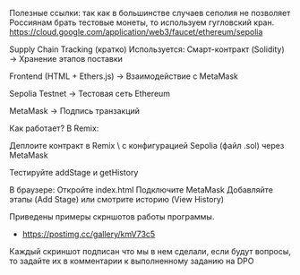 Полезные ссылки:
так как в большинстве случаев сеполия не позволяет Россиянам брать тестовые монеты, то используем гугловский кран.
https://cloud.google.com/application/web3/faucet/ethereum/sepolia


Supply Chain Tracking (кратко)
Используется:
Смарт-контракт (Solidity) → Хранение этапов поставки

Frontend (HTML + Ethers.js) → Взаимодействие с MetaMask

Sepolia Testnet → Тестовая сеть Ethereum

MetaMask → Подпись транзакций

Как работает?
В Remix:

Деплоите контракт в Remix \ с конфигурацией Sepolia (файл .sol) через MetaMask

Тестируйте addStage и getHistory

В браузере:
Откройте index.html
Подключите MetaMask
Добавляйте этапы (Add Stage) или смотрите историю (View History)

Приведены примеры скрншотов работы программы.
- https://postimg.cc/gallery/kmV73c5

Каждый скриншот подписан что мы в нем сделали, если будут вопросы, то задайте их в комментарии к выполненному заданию на DPO
